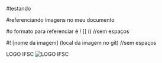 #testando

#referenciando imagens no meu documento

#o formato para referenciar é ! [] () //sem espaços

#! [nome da imagem] (local da imagem no git) //sem espaços

LOGO IFSC
![LOGO IFSC](../../blob/master/Imagens/logoifsc.png)
